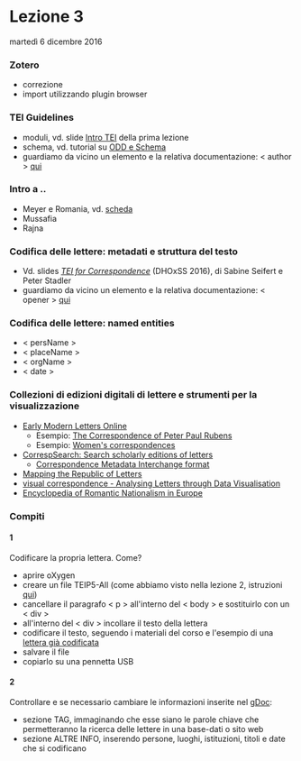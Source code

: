 # Lezione 3
martedì 6 dicembre 2016

### Zotero 
- correzione
- import utilizzando plugin browser

### TEI Guidelines
- moduli, vd. slide [Intro TEI](https://elespdn.github.io/talks/labMonaci1-xmlTei.html#/17) della prima lezione
- schema, vd. tutorial su [ODD e Schema](https://github.com/elespdn/laboratorio-monaci/blob/master/lezione3/schema.md)
- guardiamo da vicino un elemento e la relativa documentazione: < author > [qui](http://www.tei-c.org/release/doc/tei-p5-doc/en/html/ref-author.html)
	
### Intro a ..
- Meyer e Romania, vd. [scheda](https://github.com/elespdn/laboratorio-monaci/blob/master/lezione3/meyer_romania.md)
- Mussafia
- Rajna

### Codifica delle lettere: metadati e struttura del testo
- Vd. slides [*TEI for Correspondence*](https://drive.google.com/file/d/0B_1qUxvG29kvekJDZzQzZ1JZT0E/view) (DHOxSS 2016), di Sabine Seifert e Peter Stadler
- guardiamo da vicino un elemento e la relativa documentazione: < opener > [qui](http://www.tei-c.org/release/doc/tei-p5-doc/en/html/ref-opener.html)

### Codifica delle lettere: named entities
- < persName >
- < placeName >
- < orgName >
- < date >

### Collezioni di edizioni digitali di lettere e strumenti per la visualizzazione
- [Early Modern Letters Online](http://emlo.bodleian.ox.ac.uk/home)
	- Esempio: [The Correspondence of Peter Paul Rubens ](http://emlo.bodleian.ox.ac.uk/blog/?catalogue=peter-paul-rubens)
	- Esempio: [Women's correspondences](http://emlo.bodleian.ox.ac.uk/forms/advanced?people_gend=female)
- [CorrespSearch: Search scholarly editions of letters](http://correspsearch.net/data.xql?l=en)
	- [Correspondence Metadata Interchange format](http://correspsearch.net/index.xql?id=participate_cmi-format)
- [Mapping the Republic of Letters](http://republicofletters.stanford.edu/index.html)
- [visual correspondence - Analysing Letters through Data Visualisation](http://letters.nialloleary.ie/)
- [Encyclopedia of Romantic Nationalism in Europe](http://romanticnationalism.net/viewer.p/21/59)

### Compiti
#### 1
Codificare la propria lettera. Come?

- aprire oXygen
- creare un file TEIP5-All (come abbiamo visto nella lezione 2, istruzioni [qui](http://tei.it.ox.ac.uk/Talks/2015-07-dhoxss/oxygen-exercise/oxygen-exercise.xml))
- cancellare il paragrafo < p > all'interno del < body > e sostituirlo con un < div >
- all'interno del < div > incollare il testo della lettera
- codificare il testo, seguendo i materiali del corso e l'esempio di una [lettera  già codificata](18732211-monaci-ascoli.xml)
- salvare il file
- copiarlo su una pennetta USB
#### 2
Controllare e se necessario cambiare le informazioni inserite nel [gDoc](https://docs.google.com/document/d/1a3w2RD7FX7GnFAryNSVaasCrAWV5DQj_bd0IqmV2Wt4/edit):

- sezione TAG, immaginando che esse siano le parole chiave che permetteranno la ricerca delle lettere in una base-dati o sito web
- sezione ALTRE INFO, inserendo persone, luoghi, istituzioni, titoli e date che si codificano


